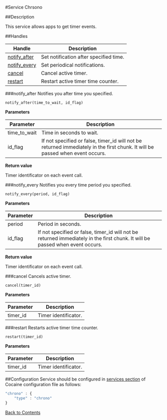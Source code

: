 #Service Chrsono

##Description

This service allows apps to get timer events.

##Handles

|**Handle**|**Description**|
|----------|---------------|
|[notify_after](#notify_after)|Set notification after specified time.|
|[notify_every](#notify_every)|Set periodical notifications.|
|[cancel](#cancel)|Cancel active timer.|
|[restart](#restart)|Restart active timer time counter.|

###notify_after
Notifies you after time you specified.

```
notify_after(time_to_wait, id_flag)
```

**Parameters**

|**Parameter**|**Description**|
|-------------|---------------|
|time_to_wait|Time in seconds to wait.|
|id_flag|If not specified or false, timer_id will not be returned immediately in the first chunk. It will be passed when event occurs.|

**Return value**

Timer identificator on each event call.

###notify_every
Notifies you every time period you specified.

```
notify_every(period, id_flag)
```

**Parameters**

|**Parameter**|**Description**|
|-------------|---------------|
|period|Period in seconds.|
|id_flag|If not specified or false, timer_id will not be returned immediately in the first chunk. It will be passed when event occurs.|

**Return value**

Timer identificator on each event call.

###cancel
Cancels active timer.

```
cancel(timer_id)
```

**Parameters**

|**Parameter**|**Description**|
|-------------|---------------|
|timer_id|Timer identificator.|

###restart
Restarts active timer time counter.

```
restart(timer_id)
```

**Parameters**

|**Parameter**|**Description**|
|-------------|---------------|
|timer_id|Timer identificator.|

##Configuration
Service should be configured in [services section](../maintenance_server_configuration.md#services) of Cocaine configuration file as follows:

```javascript
"chrono" : {
	"type" : "chrono"
}
```

[Back to Contents](../contents.md)
